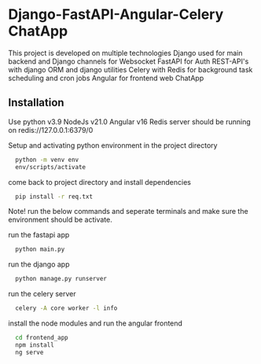 
# Django-FastAPI-Angular-Celery ChatApp

This project is developed on multiple technologies
Django used for main backend and Django channels for Websocket
FastAPI for Auth REST-API's with django ORM and django utilities
Celery with Redis for background task scheduling and cron jobs
Angular for frontend web ChatApp



## Installation

Use python v3.9
NodeJs v21.0
Angular v16
Redis server should be running on redis://127.0.0.1:6379/0

Setup and activating python environment in the project directory

```bash
  python -m venv env
  env/scripts/activate
```
come back to project directory and install dependencies

```bash
  pip install -r req.txt
```
Note! run the below commands and seperate terminals and make sure the environment should be activate.

run the fastapi app 
```bash
  python main.py
```

run the django app 
```bash
  python manage.py runserver
```

run the celery server
```bash
  celery -A core worker -l info  
```


install the node modules and run the angular frontend
```bash
  cd frontend_app
  npm install  
  ng serve
```